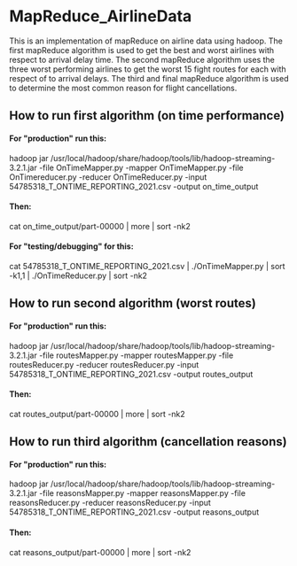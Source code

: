 # MapReduce_AirlineData 
This is an implementation of mapReduce on airline data using hadoop. The first mapReduce algorithm is used to get the best and worst airlines with respect to arrival delay time. The second mapReduce algorithm uses the three worst performing airlines to get the worst 15 fight routes for each with respect of to arrival delays. The third and final mapReduce algorithm is used to determine the most common reason for flight cancellations.

## How to run first algorithm (on time performance) 
#### For "production" run this: 
hadoop jar /usr/local/hadoop/share/hadoop/tools/lib/hadoop-streaming-3.2.1.jar -file OnTimeMapper.py -mapper OnTimeMapper.py -file OnTimereducer.py -reducer OnTimeReducer.py -input 54785318_T_ONTIME_REPORTING_2021.csv -output on_time_output
#### Then: ####
cat on_time_output/part-00000 | more | sort -nk2

#### For "testing/debugging" for this:
cat 54785318_T_ONTIME_REPORTING_2021.csv | ./OnTimeMapper.py | sort -k1,1 | ./OnTimeReducer.py | sort -nk2

## How to run second algorithm (worst routes)
#### For "production" run this:
hadoop jar /usr/local/hadoop/share/hadoop/tools/lib/hadoop-streaming-3.2.1.jar -file routesMapper.py -mapper routesMapper.py -file routesReducer.py -reducer routesReducer.py -input 54785318_T_ONTIME_REPORTING_2021.csv -output routes_output
#### Then:
cat routes_output/part-00000 | more | sort -nk2

## How to run third algorithm (cancellation reasons)
#### For "production" run this:
hadoop jar /usr/local/hadoop/share/hadoop/tools/lib/hadoop-streaming-3.2.1.jar -file reasonsMapper.py -mapper reasonsMapper.py -file reasonsReducer.py -reducer reasonsReducer.py -input 54785318_T_ONTIME_REPORTING_2021.csv -output reasons_output
#### Then:
cat reasons_output/part-00000 | more | sort -nk2
